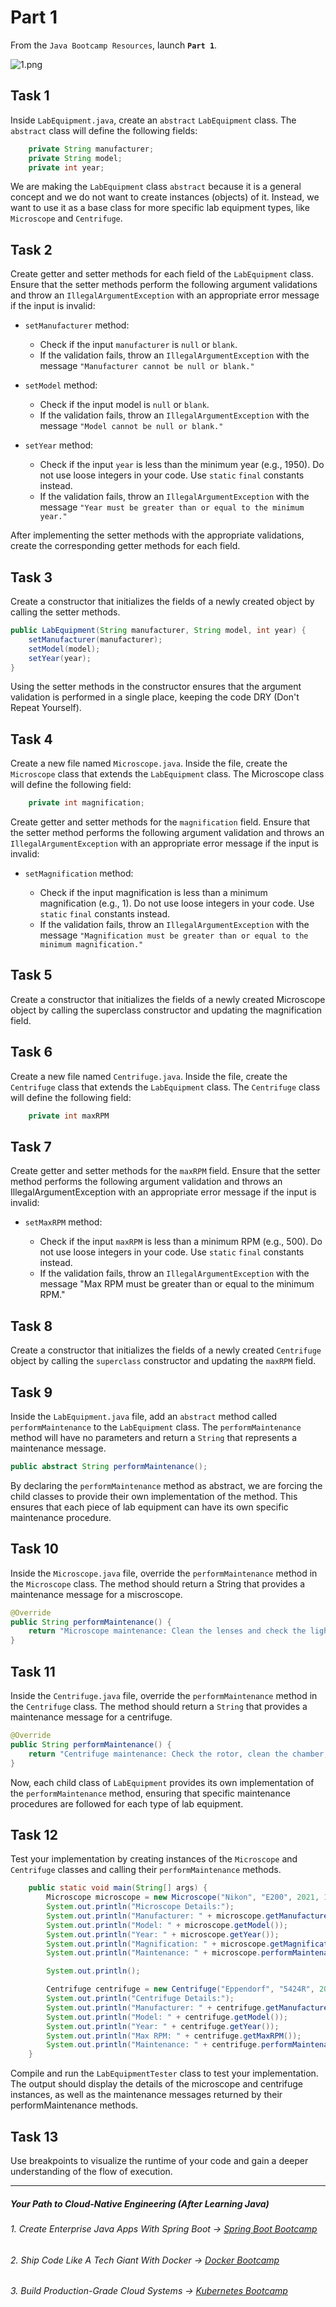 # Part 1

From the `Java Bootcamp Resources`, launch **`Part 1`**.

![1.png](https://firebasestorage.googleapis.com/v0/b/learnthepart-75aed.appspot.com/o/images%2F85391d27-5dd8-4a8b-9a15-271f727a3ca6?alt=media&token=4f1b90ab-38ed-4272-abff-b4bcb4c59f87)


## Task 1
Inside `LabEquipment.java`, create an `abstract` `LabEquipment` class. The `abstract` class will define the following fields:

```java
    private String manufacturer;
    private String model;
    private int year;
```
We are making the `LabEquipment` class `abstract` because it is a general concept and we do not want to create instances (objects) of it. Instead, we want to use it as a base class for more specific lab equipment types, like `Microscope` and `Centrifuge`.


## Task 2
Create getter and setter methods for each field of the `LabEquipment` class. Ensure that the setter methods perform the following argument validations and throw an `IllegalArgumentException` with an appropriate error message if the input is invalid:

- `setManufacturer` method:

  - Check if the input `manufacturer` is `null` or `blank`.
  - If the validation fails, throw an `IllegalArgumentException` with the message `"Manufacturer cannot be null or blank."`

- `setModel` method:

  - Check if the input model is `null` or `blank`.
  - If the validation fails, throw an `IllegalArgumentException` with the message `"Model cannot be null or blank."`

- `setYear` method:
  - Check if the input `year` is less than the minimum year (e.g., 1950). Do not use loose integers in your code. Use `static` `final` constants instead.
  - If the validation fails, throw an `IllegalArgumentException` with the message `"Year must be greater than or equal to the minimum year."`

After implementing the setter methods with the appropriate validations, create the corresponding getter methods for each field.

## Task 3
Create a constructor that initializes the fields of a newly created object by calling the setter methods.

```java
public LabEquipment(String manufacturer, String model, int year) {
    setManufacturer(manufacturer);
    setModel(model);
    setYear(year);
}
```
Using the setter methods in the constructor ensures that the argument validation is performed in a single place, keeping the code DRY (Don't Repeat Yourself).

## Task 4
Create a new file named `Microscope.java`. Inside the file, create the `Microscope` class that extends the `LabEquipment` class. The Microscope class will define the following field:

```java
    private int magnification;
```

Create getter and setter methods for the `magnification` field. Ensure that the setter method performs the following argument validation and throws an `IllegalArgumentException` with an appropriate error message if the input is invalid:

 - `setMagnification` method:

    - Check if the input magnification is less than a minimum magnification (e.g., 1). Do not use loose integers in your code. Use `static` `final` constants instead.
    - If the validation fails, throw an `IllegalArgumentException` with the message `"Magnification must be greater than or equal to the minimum magnification."`


## Task 5

Create a constructor that initializes the fields of a newly created Microscope object by calling the superclass constructor and updating the magnification field.

## Task 6
Create a new file named `Centrifuge.java`. Inside the file, create the `Centrifuge` class that extends the `LabEquipment` class. The `Centrifuge` class will define the following field:

```java
    private int maxRPM
```

## Task 7

Create getter and setter methods for the `maxRPM` field. Ensure that the setter method performs the following argument validation and throws an IllegalArgumentException with an appropriate error message if the input is invalid:

- `setMaxRPM` method:

    - Check if the input `maxRPM` is less than a minimum RPM (e.g., 500). Do not use loose integers in your code. Use `static` `final` constants instead.
    - If the validation fails, throw an `IllegalArgumentException` with the message "Max RPM must be greater than or equal to the minimum RPM."

## Task 8

Create a constructor that initializes the fields of a newly created `Centrifuge` object by calling the `superclass` constructor and updating the `maxRPM` field.

## Task 9
Inside the `LabEquipment.java` file, add an `abstract` method called `performMaintenance` to the `LabEquipment` class. The `performMaintenance` method will have no parameters and return a `String` that represents a maintenance message.

```java
public abstract String performMaintenance();
```
By declaring the `performMaintenance` method as abstract, we are forcing the child classes to provide their own implementation of the method. This ensures that each piece of lab equipment can have its own specific maintenance procedure.

## Task 10
Inside the `Microscope.java` file, override the `performMaintenance` method in the `Microscope` class. The method should return a String that provides a maintenance message for a miscroscope.

```java
@Override
public String performMaintenance() {
    return "Microscope maintenance: Clean the lenses and check the light source.";
}
```

## Task 11
Inside the `Centrifuge.java` file, override the `performMaintenance` method in the `Centrifuge` class. The method should return a `String` that provides a maintenance message for a centrifuge.

```java
@Override
public String performMaintenance() {
    return "Centrifuge maintenance: Check the rotor, clean the chamber, and lubricate the spindle.";
}
```

Now, each child class of `LabEquipment` provides its own implementation of the `performMaintenance` method, ensuring that specific maintenance procedures are followed for each type of lab equipment.

## Task 12

Test your implementation by creating instances of the `Microscope` and `Centrifuge` classes and calling their `performMaintenance` methods.

```java
    public static void main(String[] args) {
        Microscope microscope = new Microscope("Nikon", "E200", 2021, 1000);
        System.out.println("Microscope Details:");
        System.out.println("Manufacturer: " + microscope.getManufacturer());
        System.out.println("Model: " + microscope.getModel());
        System.out.println("Year: " + microscope.getYear());
        System.out.println("Magnification: " + microscope.getMagnification());
        System.out.println("Maintenance: " + microscope.performMaintenance());

        System.out.println();

        Centrifuge centrifuge = new Centrifuge("Eppendorf", "5424R", 2020, 15000);
        System.out.println("Centrifuge Details:");
        System.out.println("Manufacturer: " + centrifuge.getManufacturer());
        System.out.println("Model: " + centrifuge.getModel());
        System.out.println("Year: " + centrifuge.getYear());
        System.out.println("Max RPM: " + centrifuge.getMaxRPM());
        System.out.println("Maintenance: " + centrifuge.performMaintenance());
    }
```

Compile and run the `LabEquipmentTester` class to test your implementation. The output should display the details of the microscope and centrifuge instances, as well as the maintenance messages returned by their performMaintenance methods.

## Task 13

Use breakpoints to visualize the runtime of your code and gain a deeper understanding of the flow of execution.

-----
##### Your Path to Cloud-Native Engineering (After Learning Java)
###### 1. Create Enterprise Java Apps With Spring Boot → [Spring Boot Bootcamp](https://www.udemy.com/course/the-complete-spring-boot-development-bootcamp/?couponCode=SPRING_BOOTCAMP)
###### 2. Ship Code Like A Tech Giant With Docker → [Docker Bootcamp](https://www.udemy.com/course/docker-bootcamp-conquer-docker-with-real-world-projects/?couponCode=DOCKER_BOOTCAMP)
###### 3. Build Production-Grade Cloud Systems → [Kubernetes Bootcamp](https://kubernetestraining.io/)